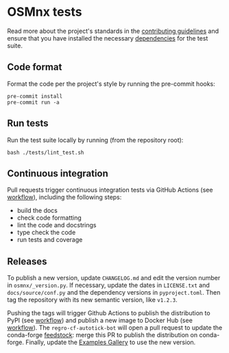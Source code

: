 # OSMnx tests

Read more about the project's standards in the [contributing guidelines](../CONTRIBUTING.md) and ensure that you have installed the necessary [dependencies](../environments/tests/env-ci.yml) for the test suite.

## Code format

Format the code per the project's style by running the pre-commit hooks:

```shell
pre-commit install
pre-commit run -a
```

## Run tests

Run the test suite locally by running (from the repository root):

```shell
bash ./tests/lint_test.sh
```

## Continuous integration

Pull requests trigger continuous integration tests via GitHub Actions (see [workflow](../.github/workflows/ci.yml)), including the following steps:

- build the docs
- check code formatting
- lint the code and docstrings
- type check the code
- run tests and coverage

## Releases

To publish a new version, update `CHANGELOG.md` and edit the version number in `osmnx/_version.py`. If necessary, update the dates in `LICENSE.txt` and `docs/source/conf.py` and the dependency versions in `pyproject.toml`. Then tag the repository with its new semantic version, like `v1.2.3`.

Pushing the tags will trigger Github Actions to publish the distribution to PyPI (see [workflow](../.github/workflows/build-publish-pypi.yml)) and publish a new image to Docker Hub (see [workflow](../.github/workflows/build-publish-docker.yml)). The `regro-cf-autotick-bot` will open a pull request to update the conda-forge [feedstock](https://github.com/conda-forge/osmnx-feedstock): merge this PR to publish the distribution on conda-forge. Finally, update the [Examples Gallery](https://github.com/gboeing/osmnx-examples) to use the new version.
